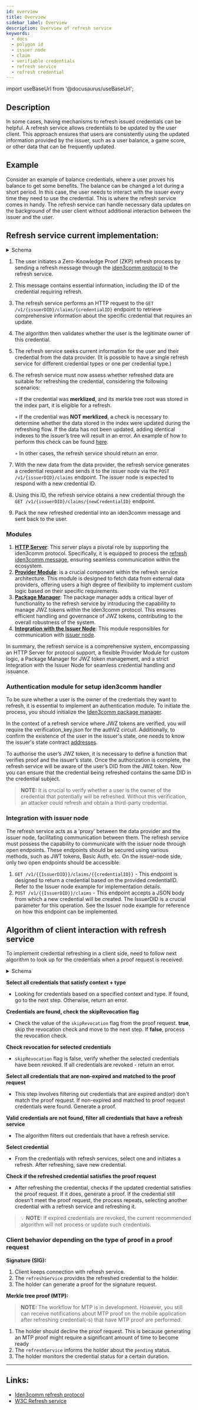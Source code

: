 ```yaml
---
id: overview
title: Overview
sidebar_label: Overview
description: Overview of refresh service
keywords:
  - docs
  - polygon id
  - issuer node
  - claim
  - verifiable credentials
  - refresh service
  - refresh credential
---
```


import useBaseUrl from '@docusaurus/useBaseUrl';

## Description

In some cases, having mechanisms to refresh issued credentials can be helpful. A refresh service allows credentials to be updated by the user client. This approach ensures that users are consistently using the updated information provided by the issuer, such as a user balance, a game score, or other data that can be frequently updated.

## Example

Consider an example of balance credentials, where a user proves his balance to get some benefits. The balance can be changed a lot during a short period. In this case, the user needs to interact with the issuer every time they need to use the credential. This is where the refresh service comes in handy. The refresh service can handle necessary data updates on the background of the user client without additional interaction between the issuer and the user.

## Refresh service current implementation:
<details>
  <summary>Schema</summary>
  <div align="center">
    <img src= {useBaseUrl("img/refresh-service.svg")} align="center" />
  </div>
</details>

1. The user initiates a Zero-Knowledge Proof (ZKP) refresh process by sending a refresh message through the [iden3comm protocol](https://iden3-communication.io/credentials/1.0/refresh/) to the refresh service.
2. This message contains essential information, including the ID of the credential requiring refresh.
3. The refresh service performs an HTTP request to the `GET /v1/{issuerDID}/claims/{credentialID}` endpoint to retrieve comprehensive information about the specific credential that requires an update.
4. The algorithm then validates whether the user is the legitimate owner of this credential.
5. The refresh service seeks current information for the user and their credential from the data provider. (It is possible to have a single refresh service for different credential types or one per credential type.)
6.  The refresh service must now assess whether refreshed data are suitable for refreshing the credential, considering the following scenarios:

    ◦ If the credential was **merklized**, and its merkle tree root was stored in the index part, it is eligible for a refresh.

    ◦ If the credential was **NOT merklized**, a check is necessary to determine whether the data stored in the index were updated during the refreshing flow. If the data has not been updated, adding identical indexes to the issuer’s tree will result in an error. An example of how to perform this check can be found [here](https://github.com/0xPolygonID/refresh-service/blob/e9c310fc3808e1f58ce108523b4fd07dd67800ed/service/refresh.go#L175).

    ◦ In other cases, the refresh service should return an error.
7. With the new data from the data provider, the refresh service generates a credential request and sends it to the issuer node via the `POST /v1/{issuerDID}/claims` endpoint. The issuer node is expected to respond with a new credential ID.
8. Using this ID, the refresh service obtains a new credential through the `GET /v1/{issuerDID}/claims/{newCredentialID}` endpoint. 
9. Pack the new refreshed credential into an iden3comm message and sent back to the user.

### Modules

1. **[HTTP Server](https://github.com/0xPolygonID/refresh-service/tree/main/server)**: This server plays a pivotal role by supporting the iden3comm protocol. Specifically, it is equipped to process the [refresh iden3comm message](https://iden3-communication.io/credentials/1.0/refresh/), ensuring seamless communication within the ecosystem.
2. **[Provider Module](https://github.com/0xPolygonID/refresh-service/tree/main/providers)**: is a crucial component within the refresh service architecture. This module is designed to fetch data from external data providers, offering users a high degree of flexibility to implement custom logic based on their specific requirements.
3. **[Package Manager](https://github.com/0xPolygonID/refresh-service/blob/main/packagemanager/packagemanager.go)**: The package manager adds a critical layer of functionality to the refresh service by introducing the capability to manage JWZ tokens within the iden3comm protocol. This ensures efficient handling and governance of JWZ tokens, contributing to the overall robustness of the system.
4. **[Integration with the Issuer Node](https://github.com/0xPolygonID/refresh-service/blob/main/service/issuer.go)**: This module responsibles for communication with [issuer node](https://github.com/0xPolygonID/issuer-node/).

In summary, the refresh service is a comprehensive system, encompassing an HTTP Server for protocol support, a flexible Provider Module for custom logic, a Package Manager for JWZ token management, and a strict Integration with the Issuer Node for seamless credential handling and issuance.

### Authentication module for setup iden3comm handler

To be sure whether a user is the owner of the credentials they want to refresh, it is essential to implement an authentication module. To initiate the process, you should initialize the [Iden3comm package manager](https://github.com/0xPolygonID/refresh-service/blob/main/packagemanager/packagemanager.go).

In the context of a refresh service where JWZ tokens are verified, you will require the verification_key.json for the authV2 circuit. Additionally, to confirm the existence of the user in the issuer's state, one needs to know the issuer's state contract [addresses](https://docs.iden3.io/contracts/state/).

To authorise the user’s JWZ token, it is necessary to define a function that verifies proof and the issuer’s state. Once the authorization is complete, the refresh service will be aware of the user’s DID from the JWZ token. Now you can ensure that the credential being refreshed contains the same DID in the credential subject.

> **NOTE:** It is crucial to verify whether a user is the owner of the credential that potentially will be refreshed. Without this verification, an attacker could refresh and obtain a third-party credential.
> 

### Integration with issuer node

The refresh service acts as a 'proxy' between the data provider and the issuer node, facilitating communication between them. The refresh service must possess the capability to communicate with the issuer node through open endpoints. These endpoints should be secured using various methods, such as JWT tokens, Basic Auth, etc. On the issuer-node side, only two open endpoints should be accessible:

1. `GET /v1/{{IssuerDID}}/claims/{{credentialID}}` - This endpoint is designed to return a credential based on the provided credentialID. Refer to the Issuer node example for implementation details.
2. `POST /v1/{{IssuerDID}}/claims` - This endpoint accepts a JSON body from which a new credential will be created. The IssuerDID is a crucial parameter for this operation. See the Issuer node example for reference on how this endpoint can be implemented.

## Algorithm of client interaction with refresh service

To implement credential refreshing in a client side, need to follow next algorithm to look up for the credentials when a proof request is received:

<details>
  <summary>Schema</summary>
  <div align="center">
    <img src= {useBaseUrl("img/auto-refresh.drawio.svg")} align="center"/>
  </div>
</details>

**Select all credentials that satisfy context + type**

- Looking for credentials based on a specified context and type. If found, go to the next step. Otherwise, return an error.

**Credentials are found, check the skipRevocation flag**

- Check the value of the `skipRevocation` flag from the proof request. **true**, skip the revocation check and move to the next step. If **false**, process the revocation check.

**Check revocation for selected credentials**

- `skipRevocation` flag is false, verify whether the selected credentials have been revoked. If all credentials are revoked - return an error.

**Select all credentials that are non-expired and matched to the proof request**

- This step involves filtering out credentials that are expired and(or) don't match the proof request. If non-expired and matched to proof request credentials were found. Generate a proof.

**Valid credentials are not found, filter all credentials that have a refresh service**

- The algorithm filters out credentials that have a refresh service.

**Select credential**

- From the credentials with refresh services, select one and initiates a refresh. After refreshing, save new credential.

**Check if the refreshed credential satisfies the proof request**

- After refreshing the credential, checks if the updated credential satisfies the proof request. If it does, generate a proof. If the credential still doesn't meet the proof request, the process repeats, selecting another credential with a refresh service and refreshing it.

>💡 **NOTE:** If expired credentials are revoked, the current recommended algorithm will not process or update such credentials.
>

### Client behavior depending on the type of proof in a proof request

**Signature (SIG):**

1. Client keeps connection with refresh service.
1. The `refreshService` provides the refreshed credential to the holder.
1. The holder can generate a proof for the signature request.

**Merkle tree proof (MTP):**

> **NOTE:** The workflow for MTP is in development. However, you still can receive notifications about MTP proof on the mobile application after refreshing credential(-s) that have MTP proof are performed.
>

1. The holder should decline the proof request. This is because generating an MTP proof might require a significant amount of time to become ready
1. The `refreshService` informs the holder about the `pending` status.
1. The holder monitors the credential status for a certain duration.

---

## Links:

- [Iden3comm refresh protocol](https://iden3-communication.io/credentials/1.0/refresh/)
- [W3C Refresh service](https://iden3-communication.io/refresh-service/overview/)